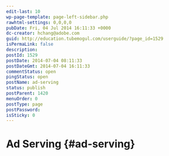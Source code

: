 ```yaml
---
edit-last: 10
wp-page-template: page-left-sidebar.php
rawhtml-settings: 0,0,0,0
pubDate: Fri, 04 Jul 2014 16:11:33 +0000
dc-creator: hchang@adobe.com
guid: http://education.tubemogul.com/userguide/?page_id=1529
isPermaLink: false
description: 
postId: 1529
postDate: 2014-07-04 08:11:33
postDateGmt: 2014-07-04 16:11:33
commentStatus: open
pingStatus: open
postName: ad-serving
status: publish
postParent: 1420
menuOrder: 0
postType: page
postPassword: 
isSticky: 0
---
```


# Ad Serving {#ad-serving}

